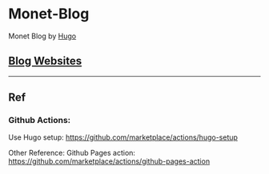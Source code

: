 # Monet-Blog

Monet Blog by [Hugo](https://gohugo.io/)


## [Blog Websites](https://monet.caitou.org)




----------------------------------------------------------------
## Ref


### Github  Actions:
Use Hugo setup: https://github.com/marketplace/actions/hugo-setup


Other Reference:
Github Pages action:   https://github.com/marketplace/actions/github-pages-action